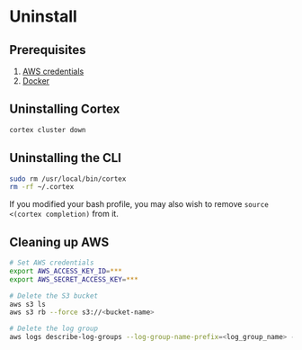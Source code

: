 # Uninstall

## Prerequisites

1. [AWS credentials](aws.md)
2. [Docker](https://docs.docker.com/install)

## Uninstalling Cortex

```bash
cortex cluster down
```

## Uninstalling the CLI

```bash
sudo rm /usr/local/bin/cortex
rm -rf ~/.cortex
```

If you modified your bash profile, you may also wish to remove `source <(cortex completion)` from it.

## Cleaning up AWS

```bash
# Set AWS credentials
export AWS_ACCESS_KEY_ID=***
export AWS_SECRET_ACCESS_KEY=***

# Delete the S3 bucket
aws s3 ls
aws s3 rb --force s3://<bucket-name>

# Delete the log group
aws logs describe-log-groups --log-group-name-prefix=<log_group_name> --query logGroups[*].[logGroupName] --output text | xargs -I {} aws logs delete-log-group --log-group-name {}
```
